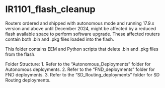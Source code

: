 # IR1101_flash_cleanup

Routers ordered and shipped with autonomous mode and running 17.9.x version and above until December 2024, might be affected by a reduced flash available space to perform software upgrade. These affected routers contain both .bin and .pkg files loaded into the flash.

This folder contains EEM and Python scripts that delete .bin and .pkg files from the flash.

Folder Structure:
	1.	Refer to the “Autonomous_Deployments” folder for Autonomous deployments.
	2.	Refer to the “FND_deployments” folder for FND deployments.
	3.	Refer to the “SD_Routing_deployments” folder for SD Routing deployments.
